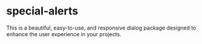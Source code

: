 # special-alerts
This is a beautiful, easy-to-use, and responsive dialog package designed to enhance the user experience in your projects.
